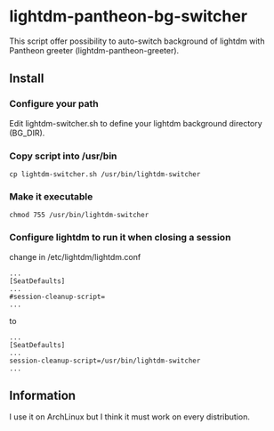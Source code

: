 # lightdm-pantheon-bg-switcher

This script offer possibility to auto-switch background of lightdm with Pantheon greeter (lightdm-pantheon-greeter).

## Install

### Configure your path
Edit lightdm-switcher.sh to define your lightdm background directory (BG_DIR).

### Copy script into /usr/bin
```
cp lightdm-switcher.sh /usr/bin/lightdm-switcher
```
### Make it executable
```
chmod 755 /usr/bin/lightdm-switcher
```
### Configure lightdm to run it when closing a session
change in /etc/lightdm/lightdm.conf
```
...
[SeatDefaults]
...
#session-cleanup-script=
...
```
to
```
...
[SeatDefaults]
...
session-cleanup-script=/usr/bin/lightdm-switcher
...
```

## Information

I use it on ArchLinux but I think it must work on every distribution.
